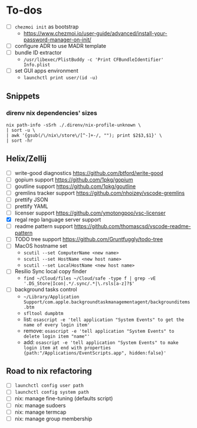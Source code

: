 # To-dos

- [ ] `chezmoi init` as bootstrap
  - <https://www.chezmoi.io/user-guide/advanced/install-your-password-manager-on-init/>
- [ ] configure ADR to use MADR template
- [ ] bundle ID extractor
  - `/usr/libexec/PlistBuddy -c 'Print CFBundleIdentifier' Info.plist`
- [ ] set GUI apps environment
  - `launchctl print user/(id -u)`

## Snippets

### direnv nix dependencies' sizes

```shell
nix path-info -sSrh ./.direnv/nix-profile-unknown \
| sort -u \
| awk '{gsub(/\/nix\/store\/[^-]+-/, ""); print $2$3,$1}' \
| sort -hr
```

## Helix/Zellij

- [ ] write-good diagnostics <https://github.com/btford/write-good>
- [ ] gopium support <https://github.com/1pkg/gopium>
- [ ] goutline support <https://github.com/1pkg/goutline>
- [ ] gremlins tracker support <https://github.com/nhoizey/vscode-gremlins>
- [ ] prettify JSON
- [ ] prettify YAML
- [ ] licenser support <https://github.com/ymotongpoo/vsc-licenser>
- [x] regal rego language server support
- [ ] readme pattern support <https://github.com/thomascsd/vscode-readme-pattern>
- [ ] TODO tree support <https://github.com/Gruntfuggly/todo-tree>
- [ ] MacOS hostname set
  - `scutil --set ComputerName <new name>`
  - `scutil --set HostName <new host name>`
  - `scutil --set LocalHostName <new host name>`
- [ ] Resilio Sync local copy finder
  - `find ~/Cloud/files ~/Cloud/safe -type f | grep -vE '.DS_Store|Icon|.*/.sync/.*|\.rsls[a-z]?$'`
- [ ] background tasks control
  - `~/Library/Application Support/com.apple.backgroundtaskmanagementagent/backgrounditems.btm`
  - `sfltool dumpbtm`
  - list: `osascript -e 'tell application "System Events" to get the name of
    every login item'`
  - remove: `osascript -e 'tell application "System Events" to delete login
    item "name"'`
  - add: `osascript -e 'tell application "System Events" to make login item at
    end with properties {path:"/Applications/EventScripts.app", hidden:false}'`

## Road to nix refactoring

- [ ] `launchctl config user path`
- [ ] `launchctl config system path`
- [ ] nix: manage fine-tuning (defaults script)
- [ ] nix: manage sudoers
- [ ] nix: manage termcap
- [ ] nix: manage group membership
